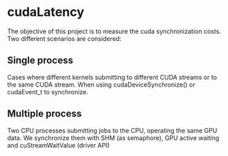 # cudaLatency
The objective of this project is to measure the cuda synchronization costs.
Two different scenarios are considered:

## Single process
Cases where different kernels submitting to different CUDA streams or to the same CUDA stream. When using cudaDeviceSynchronize() or cudaEvent_t to synchronize.

## Multiple process
Two CPU processes submitting jobs to the CPU, operating the same GPU data. We synchronize them with SHM (as semaphore), GPU active waiting and cuStreamWaitValue (driver API)
